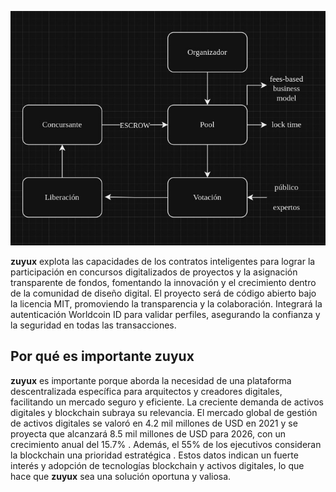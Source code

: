![Alt text](9ec13e82-673e-4d15-a6da-37132adb1526.jpeg)

<b>zuyux</b> explota las capacidades de los contratos inteligentes para lograr la participación en concursos digitalizados de proyectos y la asignación transparente de fondos, fomentando la innovación y el crecimiento dentro de la comunidad de diseño digital. El proyecto será de código abierto bajo la licencia MIT, promoviendo la transparencia y la colaboración. Integrará la autenticación Worldcoin ID para validar perfiles, asegurando la confianza y la seguridad en todas las transacciones.


## Por qué es importante zuyux
<b>zuyux</b> es importante porque aborda la necesidad de una plataforma descentralizada específica para arquitectos y creadores digitales, facilitando un mercado seguro y eficiente. La creciente demanda de activos digitales y blockchain subraya su relevancia. El mercado global de gestión de activos digitales se valoró en 4.2 mil millones de USD en 2021 y se proyecta que alcanzará 8.5 mil millones de USD para 2026, con un crecimiento anual del 15.7% . Además, el 55% de los ejecutivos consideran la blockchain una prioridad estratégica . Estos datos indican un fuerte interés y adopción de tecnologías blockchain y activos digitales, lo que hace que <b>zuyux</b> sea una solución oportuna y valiosa.
